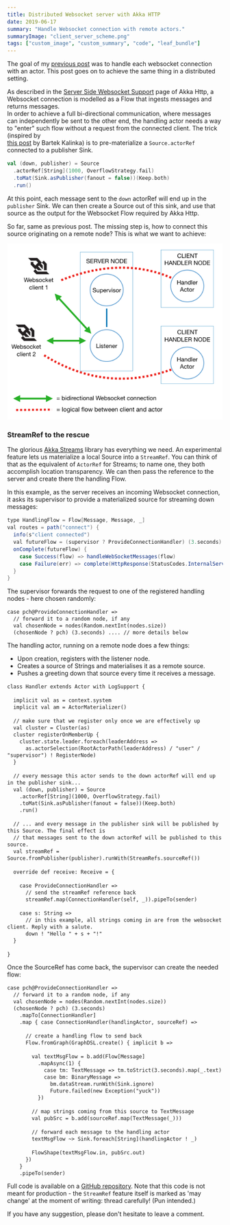 ```yaml
---
title: Distributed Websocket server with Akka HTTP
date: 2019-06-17
summary: "Handle Websocket connection with remote actors."
summaryImage: "client_server_scheme.png"
tags: ["custom_image", "custom_summary", "code", "leaf_bundle"]
---
```


The goal of my [previous post](http://ticofab.io/akka-http-websocket-example/) was to handle each websocket connection
with an actor. This post goes on to achieve the same thing in a distributed setting.

As described in the [Server Side Websocket Support](https://doc.akka.io/docs/akka-http/current/server-side/Websocket-support.html)
page of Akka Http, a Websocket connection is modelled as a Flow that ingests messages and returns messages.  
In order to achieve a full bi-directional communication, where messages can independently be sent to the other end, the
handling actor needs a way to "enter" such flow without a request from the connected client. The trick (inspired by  
[this post](https://bartekkalinka.github.io/2017/02/12/Akka-streams-source-run-it-publish-it-then-run-it-again.html) 
by Bartek Kalinka) is to pre-materialize a `Source.actorRef` connected to a publisher Sink.  

```scala
val (down, publisher) = Source
  .actorRef[String](1000, OverflowStrategy.fail)
  .toMat(Sink.asPublisher(fanout = false))(Keep.both)
  .run()
```

At this point, each message sent to the `down` actorRef will end up in the `publisher` Sink. We can then create a Source
out of this sink, and use that source as the output for the Websocket Flow required by Akka Http. 

So far, same as previous post. The missing step is, how to connect this source originating on a remote node? This is what we want to achieve:

![Handling Websocket clients with remote actors](client_server_scheme.png)

### StreamRef to the rescue

The glorious [Akka Streams](https://doc.akka.io/docs/akka/2.5.14/stream/stream-introduction.html#motivation) library has
everything we need. An experimental feature lets us materialize a local Source into a `StreamRef`. You can think of that
as the equivalent of `ActorRef` for Streams; to name one, they both accomplish location transparency. We can then pass
the reference to the server and create there the handling Flow.

In this example, as the server receives an incoming Websocket connection, it asks its supervisor to provide a materialized source
for streaming down messages:

```java
type HandlingFlow = Flow[Message, Message, _]
val routes = path("connect") {
  info(s"client connected")
  val futureFlow = (supervisor ? ProvideConnectionHandler) (3.seconds).mapTo[HandlingFlow]
  onComplete(futureFlow) {
    case Success(flow) => handleWebSocketMessages(flow)
    case Failure(err) => complete(HttpResponse(StatusCodes.InternalServerError, entity = HttpEntity(err.getMessage)))
  }
}
```

The supervisor forwards the request to one of the registered handling nodes - here chosen randomly:

```
case pch@ProvideConnectionHandler =>
  // forward it to a random node, if any
  val chosenNode = nodes(Random.nextInt(nodes.size))
  (chosenNode ? pch) (3.seconds) .... // more details below
```

The handling actor, running on a remote node does a few things:

* Upon creation, registers with the listener node.
* Creates a source of Strings and materialises it as a remote source.
* Pushes a greeting down that source every time it receives a message.

```
class Handler extends Actor with LogSupport {

  implicit val as = context.system
  implicit val am = ActorMaterializer()

  // make sure that we register only once we are effectively up
  val cluster = Cluster(as)
  cluster registerOnMemberUp {
    cluster.state.leader.foreach(leaderAddress =>
      as.actorSelection(RootActorPath(leaderAddress) / "user" / "supervisor") ! RegisterNode)
  }

  // every message this actor sends to the down actorRef will end up in the publisher sink...
  val (down, publisher) = Source
    .actorRef[String](1000, OverflowStrategy.fail)
    .toMat(Sink.asPublisher(fanout = false))(Keep.both)
    .run()

  // ... and every message in the publisher sink will be published by this Source. The final effect is
  // that messages sent to the down actorRef will be published to this source.
  val streamRef = Source.fromPublisher(publisher).runWith(StreamRefs.sourceRef())

  override def receive: Receive = {

    case ProvideConnectionHandler =>
      // send the streamRef reference back
      streamRef.map(ConnectionHandler(self, _)).pipeTo(sender)

    case s: String =>
      // in this example, all strings coming in are from the websocket client. Reply with a salute.
      down ! "Hello " + s + "!"
  }

}
```

Once the SourceRef has come back, the supervisor can create the needed flow:

```
case pch@ProvideConnectionHandler =>
  // forward it to a random node, if any
  val chosenNode = nodes(Random.nextInt(nodes.size))
  (chosenNode ? pch) (3.seconds)
    .mapTo[ConnectionHandler]
    .map { case ConnectionHandler(handlingActor, sourceRef) =>

      // create a handling flow to send back
      Flow.fromGraph(GraphDSL.create() { implicit b =>

        val textMsgFlow = b.add(Flow[Message]
          .mapAsync(1) {
            case tm: TextMessage => tm.toStrict(3.seconds).map(_.text)
            case bm: BinaryMessage =>
              bm.dataStream.runWith(Sink.ignore)
              Future.failed(new Exception("yuck"))
          })

        // map strings coming from this source to TextMessage
        val pubSrc = b.add(sourceRef.map(TextMessage(_)))

        // forward each message to the handling actor
        textMsgFlow ~> Sink.foreach[String](handlingActor ! _)

        FlowShape(textMsgFlow.in, pubSrc.out)
      })
    }
    .pipeTo(sender)
```

Full code is available on a [GitHub repository](https://github.com/ticofab/akka-http-distributed-websockets). Note that
this code is not meant for production - the `StreamRef` feature itself is marked as 'may change' at the moment of writing:
thread carefully! (Pun intended.)  

If you have any suggestion, please don't hesitate to leave a comment.
